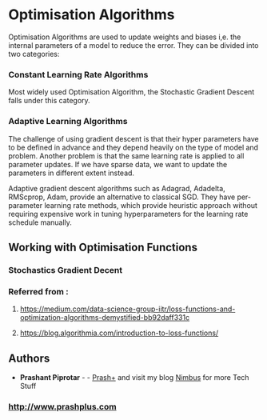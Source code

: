 # Optimisation Algorithms

Optimisation Algorithms are used to update weights and biases i,e. the internal parameters of a model to reduce the error. They can be divided into two categories:

### Constant Learning Rate Algorithms

Most widely used Optimisation Algorithm, the Stochastic Gradient Descent falls under this category.

### Adaptive Learning Algorithms

The challenge of using gradient descent is that their hyper parameters have to be defined in advance and they depend heavily on the type of model and problem. Another problem is that the same learning rate is applied to all parameter updates. If we have sparse data, we want to update the parameters in different extent instead.

Adaptive gradient descent algorithms such as Adagrad, Adadelta, RMScprop, Adam, provide an alternative to classical SGD. They have per-parameter learning rate methods, which provide heuristic approach without requiring expensive work in tuning hyperparameters for the learning rate schedule manually.

## Working with Optimisation Functions

### Stochastics Gradient Decent



### Referred from :
1. https://medium.com/data-science-group-iitr/loss-functions-and-optimization-algorithms-demystified-bb92daff331c

2. https://blog.algorithmia.com/introduction-to-loss-functions/

## Authors

* **Prashant Piprotar** - - [Prash+](https://github.com/prashplus)
and visit my blog [Nimbus](http://prashplus.blogspot.com) for more Tech Stuff
### http://www.prashplus.com